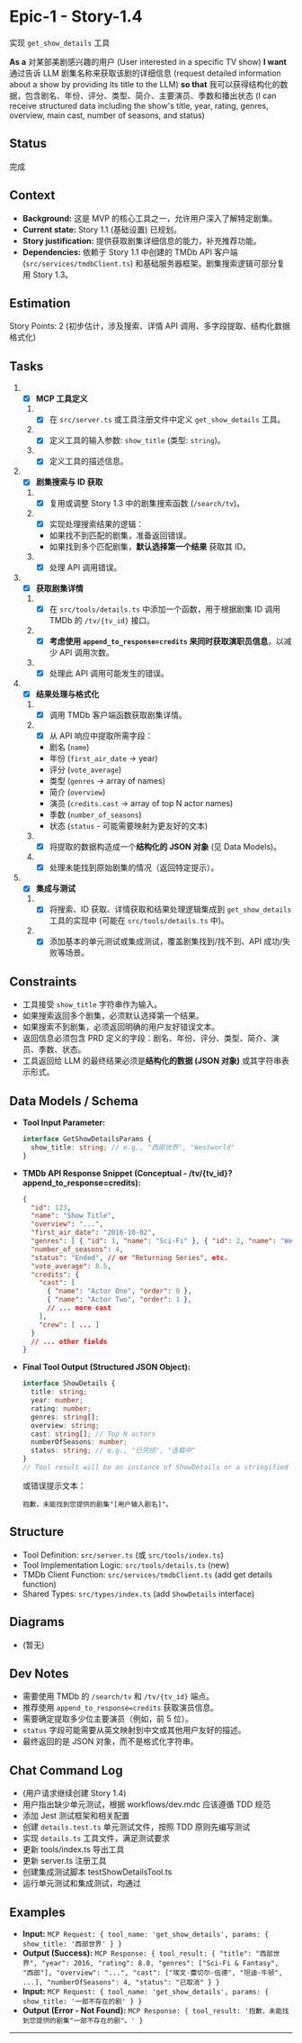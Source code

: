 # Epic-1 - Story-1.4

实现 `get_show_details` 工具

**As a** 对某部美剧感兴趣的用户 (User interested in a specific TV show)
**I want** 通过告诉 LLM 剧集名称来获取该剧的详细信息 (request detailed information about a show by providing its title to the LLM)
**so that** 我可以获得结构化的数据，包含剧名、年份、评分、类型、简介、主要演员、季数和播出状态 (I can receive structured data including the show's title, year, rating, genres, overview, main cast, number of seasons, and status)

## Status

完成

## Context

*   **Background:** 这是 MVP 的核心工具之一，允许用户深入了解特定剧集。
*   **Current state:** Story 1.1 (基础设置) 已规划。
*   **Story justification:** 提供获取剧集详细信息的能力，补充推荐功能。
*   **Dependencies:** 依赖于 Story 1.1 中创建的 TMDb API 客户端 (`src/services/tmdbClient.ts`) 和基础服务器框架。剧集搜索逻辑可部分复用 Story 1.3。

## Estimation

Story Points: 2 (初步估计，涉及搜索、详情 API 调用、多字段提取、结构化数据格式化)

## Tasks

1.  - [x] **MCP 工具定义**
    1.  - [x] 在 `src/server.ts` 或工具注册文件中定义 `get_show_details` 工具。
    2.  - [x] 定义工具的输入参数: `show_title` (类型: `string`)。
    3.  - [x] 定义工具的描述信息。
2.  - [x] **剧集搜索与 ID 获取**
    1.  - [x] 复用或调整 Story 1.3 中的剧集搜索函数 (`/search/tv`)。
    2.  - [x] 实现处理搜索结果的逻辑：
        *   如果找不到匹配的剧集，准备返回错误。
        *   如果找到多个匹配剧集，**默认选择第一个结果** 获取其 ID。
    3.  - [x] 处理 API 调用错误。
3.  - [x] **获取剧集详情**
    1.  - [x] 在 `src/tools/details.ts` 中添加一个函数，用于根据剧集 ID 调用 TMDb 的 `/tv/{tv_id}` 接口。
    2.  - [x] **考虑使用 `append_to_response=credits` 来同时获取演职员信息**，以减少 API 调用次数。
    3.  - [x] 处理此 API 调用可能发生的错误。
4.  - [x] **结果处理与格式化**
    1.  - [x] 调用 TMDb 客户端函数获取剧集详情。
    2.  - [x] 从 API 响应中提取所需字段：
        *   剧名 (`name`)
        *   年份 (`first_air_date` -> year)
        *   评分 (`vote_average`)
        *   类型 (`genres` -> array of names)
        *   简介 (`overview`)
        *   演员 (`credits.cast` -> array of top N actor names)
        *   季数 (`number_of_seasons`)
        *   状态 (`status` - 可能需要映射为更友好的文本)
    3.  - [x] 将提取的数据构造成一个**结构化的 JSON 对象** (见 Data Models)。
    4.  - [x] 处理未能找到原始剧集的情况（返回特定提示）。
5.  - [x] **集成与测试**
    1.  - [x] 将搜索、ID 获取、详情获取和结果处理逻辑集成到 `get_show_details` 工具的实现中 (可能在 `src/tools/details.ts` 中)。
    2.  - [x] 添加基本的单元测试或集成测试，覆盖剧集找到/找不到、API 成功/失败等场景。

## Constraints

*   工具接受 `show_title` 字符串作为输入。
*   如果搜索返回多个剧集，必须默认选择第一个结果。
*   如果搜索不到剧集，必须返回明确的用户友好错误文本。
*   返回信息必须包含 PRD 定义的字段：剧名、年份、评分、类型、简介、演员、季数、状态。
*   工具返回给 LLM 的最终结果必须是**结构化的数据 (JSON 对象)** 或其字符串表示形式。

## Data Models / Schema

*   **Tool Input Parameter:**
    ```typescript
    interface GetShowDetailsParams {
      show_title: string; // e.g., "西部世界", "Westworld"
    }
    ```
*   **TMDb API Response Snippet (Conceptual - /tv/{tv_id}?append_to_response=credits):**
    ```json
    {
      "id": 123,
      "name": "Show Title",
      "overview": "...",
      "first_air_date": "2016-10-02",
      "genres": [ { "id": 1, "name": "Sci-Fi" }, { "id": 2, "name": "Western" } ],
      "number_of_seasons": 4,
      "status": "Ended", // or "Returning Series", etc.
      "vote_average": 8.5,
      "credits": {
        "cast": [
          { "name": "Actor One", "order": 0 },
          { "name": "Actor Two", "order": 1 },
          // ... more cast
        ],
        "crew": [ ... ]
      }
      // ... other fields
    }
    ```
*   **Final Tool Output (Structured JSON Object):**
    ```typescript
    interface ShowDetails {
      title: string;
      year: number;
      rating: number;
      genres: string[];
      overview: string;
      cast: string[]; // Top N actors
      numberOfSeasons: number;
      status: string; // e.g., "已完结", "连载中"
    }
    // Tool result will be an instance of ShowDetails or a stringified version.
    ```
    或错误提示文本：
    ```
    抱歉，未能找到您提供的剧集"[用户输入剧名]"。
    ```

## Structure

*   Tool Definition: `src/server.ts` (或 `src/tools/index.ts`)
*   Tool Implementation Logic: `src/tools/details.ts` (new)
*   TMDb Client Function: `src/services/tmdbClient.ts` (add get details function)
*   Shared Types: `src/types/index.ts` (add `ShowDetails` interface)

## Diagrams

*   (暂无)

## Dev Notes

*   需要使用 TMDb 的 `/search/tv` 和 `/tv/{tv_id}` 端点。
*   推荐使用 `append_to_response=credits` 获取演员信息。
*   需要确定提取多少位主要演员（例如，前 5 位）。
*   `status` 字段可能需要从英文映射到中文或其他用户友好的描述。
*   最终返回的是 JSON 对象，而不是格式化字符串。

## Chat Command Log

*   (用户请求继续创建 Story 1.4)
*   用户指出缺少单元测试，根据 workflows/dev.mdc 应该遵循 TDD 规范
*   添加 Jest 测试框架和相关配置
*   创建 `details.test.ts` 单元测试文件，按照 TDD 原则先编写测试
*   实现 `details.ts` 工具文件，满足测试要求
*   更新 tools/index.ts 导出工具
*   更新 server.ts 注册工具
*   创建集成测试脚本 testShowDetailsTool.ts
*   运行单元测试和集成测试，均通过

## Examples

*   **Input:** ` MCP Request: { tool_name: 'get_show_details', params: { show_title: '西部世界' } } `
*   **Output (Success):** ` MCP Response: { tool_result: { "title": "西部世界", "year": 2016, "rating": 8.0, "genres": ["Sci-Fi & Fantasy", "西部"], "overview": "...", "cast": ["埃文·蕾切尔·伍德", "坦迪·牛顿", ...], "numberOfSeasons": 4, "status": "已取消" } } `
*   **Input:** ` MCP Request: { tool_name: 'get_show_details', params: { show_title: '一部不存在的剧' } } `
*   **Output (Error - Not Found):** ` MCP Response: { tool_result: '抱歉，未能找到您提供的剧集"一部不存在的剧"。' } `

--- 